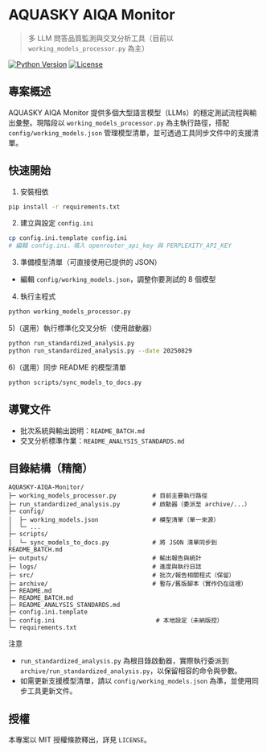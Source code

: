 # AQUASKY AIQA Monitor

> 多 LLM 問答品質監測與交叉分析工具（目前以 `working_models_processor.py` 為主）

[![Python Version](https://img.shields.io/badge/python-3.11%2B-blue)](https://python.org)
[![License](https://img.shields.io/badge/license-MIT-green)](LICENSE)

## 專案概述

AQUASKY AIQA Monitor 提供多個大型語言模型（LLMs）的穩定測試流程與輸出彙整。現階段以 `working_models_processor.py` 為主執行路徑，搭配 `config/working_models.json` 管理模型清單，並可透過工具同步文件中的支援清單。

## 快速開始

1) 安裝相依
```bash
pip install -r requirements.txt
```

2) 建立與設定 `config.ini`
```bash
cp config.ini.template config.ini
# 編輯 config.ini，填入 openrouter_api_key 與 PERPLEXITY_API_KEY
```

3) 準備模型清單（可直接使用已提供的 JSON）
- 編輯 `config/working_models.json`，調整你要測試的 8 個模型

4) 執行主程式
```bash
python working_models_processor.py
```

5)（選用）執行標準化交叉分析（使用啟動器）
```bash
python run_standardized_analysis.py
python run_standardized_analysis.py --date 20250829
```

6)（選用）同步 README 的模型清單
```bash
python scripts/sync_models_to_docs.py
```

## 導覽文件
- 批次系統與輸出說明：`README_BATCH.md`
- 交叉分析標準作業：`README_ANALYSIS_STANDARDS.md`

## 目錄結構（精簡）
```
AQUASKY-AIQA-Monitor/
├─ working_models_processor.py          # 目前主要執行路徑
├─ run_standardized_analysis.py         # 啟動器（委派至 archive/...）
├─ config/
│  ├─ working_models.json               # 模型清單（單一來源）
│  └─ ...
├─ scripts/
│  └─ sync_models_to_docs.py            # 將 JSON 清單同步到 README_BATCH.md
├─ outputs/                             # 輸出報告與統計
├─ logs/                                # 進度與執行日誌
├─ src/                                 # 批次/報告相關程式（保留）
├─ archive/                             # 暫存/舊版腳本（實作仍在這裡）
├─ README.md
├─ README_BATCH.md
├─ README_ANALYSIS_STANDARDS.md
├─ config.ini.template
├─ config.ini                            # 本地設定（未納版控）
└─ requirements.txt
```

注意
- `run_standardized_analysis.py` 為根目錄啟動器，實際執行委派到 `archive/run_standardized_analysis.py`，以保留相容的命令與參數。
- 如需更新支援模型清單，請以 `config/working_models.json` 為準，並使用同步工具更新文件。

## 授權
本專案以 MIT 授權條款釋出，詳見 `LICENSE`。

